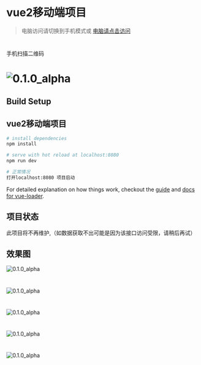 # vue2移动端项目

> 电脑访问请切换到手机模式或
[电脑请点击访问](https://lxwily.github.io/vue2/)
#
手机扫描二维码
# ![0.1.0_alpha](https://github.com/lxwily/vue2-material/blob/master/src/assets/code.png?raw=true)

## Build Setup

## vue2移动端项目

``` bash
# install dependencies
npm install

# serve with hot reload at localhost:8080
npm run dev

# 正常情况
打开localhost:8080 项目启动

```

For detailed explanation on how things work, checkout the [guide](http://vuejs-templates.github.io/webpack/) and [docs for vue-loader](http://vuejs.github.io/vue-loader).

## 项目状态

此项目将不再维护,（如数据获取不出可能是因为该接口访问受限，请稍后再试）

## 效果图

![0.1.0_alpha](https://github.com/lxwily/vue2-material/blob/master/src/assets/login.jpg?raw=true)
#
![0.1.0_alpha](https://github.com/lxwily/vue2-material/blob/master/src/assets/book.jpg?raw=true)
#
![0.1.0_alpha](https://github.com/lxwily/vue2-material/blob/master/src/assets/home.jpg?raw=true)
#
![0.1.0_alpha](https://github.com/lxwily/vue2-material/blob/master/src/assets/music.jpg?raw=true)
#
![0.1.0_alpha](https://github.com/lxwily/vue2-material/blob/master/src/assets/pitrue.jpg?raw=true)
